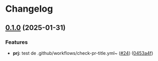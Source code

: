# Changelog

## [0.1.0](https://github.com/rsav/splinart-tmp/compare/v0.0.1...v0.1.0) (2025-01-31)


### Features

* **prj:** test de .github/workflows/check-pr-title.yml~ ([#24](https://github.com/rsav/splinart-tmp/issues/24)) ([0453a4f](https://github.com/rsav/splinart-tmp/commit/0453a4f9d051f3aa1e7d04117d43dda2b4c50c9c))

